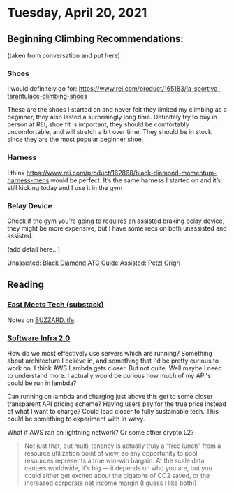 # Tuesday, April 20, 2021

## Beginning Climbing Recommendations:

(taken from conversation and put here)

### Shoes

I would definitely go for: https://www.rei.com/product/165183/la-sportiva-tarantulace-climbing-shoes

These are the shoes I started on and never felt they limited my climbing as a beginner, they also lasted a surprisingly long time. Definitely try to buy in person at REI, shoe fit is important, they should be comfortably uncomfortable, and will stretch a bit over time. They should be in stock since they are the most popular beginner shoe.

### Harness

I think https://www.rei.com/product/162868/black-diamond-momentum-harness-mens would be perfect. It’s the same harness I started on and it’s still kicking today and I use it in the gym

### Belay Device

Check if the gym you’re going to requires an assisted braking belay device, they might be more expensive, but I have some recs on both unassisted and assisted.

(add detail here...)

Unassisted: [Black Diamond ATC Guide](https://www.rei.com/product/149644/black-diamond-atc-guide-belay-device)
Assisted: [Petzl Grigri](https://www.rei.com/product/151970/petzl-grigri-belay-device)

## Reading

### [East Meets Tech (substack)](https://thetripreport.substack.com/p/east-meets-tech)

Notes on [BUZZARD.life](https://buzzard.life).

### [Software Infra 2.0](https://erikbern.com/2021/04/19/software-infrastructure-2.0-a-wishlist.html)

How do we most effectively use servers which are running?
Something about architecture I believe in, and something that I'd 
be pretty curious to work on. I think AWS Lambda gets closer. 
But not quite.
Well maybe I need to understand more. I actually would be curious
how much of my API's could be run in lambda?

Can running on lambda and charging just above this get to some
closer transparent API pricing scheme? Having users pay for 
the true price instead of what I want to charge? Could lead
closer to fully sustainable tech. This could be something
to experiment with in wavy.

What if AWS ran on lightning network? Or some other crypto L2?

> Not just that, but multi-tenancy is actually truly a “free lunch” from a resource utilization point of view, so any opportunity to pool resources represents a true win-win bargain. At the scale data centers worldwide, it's big — it depends on who you are, but you could either get excited about the gigatons of CO2 saved, or the increased corporate net income margin (I guess I like both!)